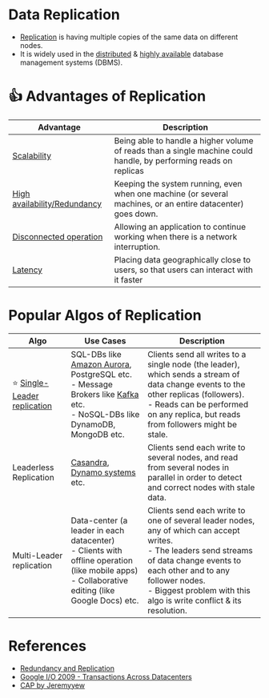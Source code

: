 # Data Replication
- [Replication](https://www.geeksforgeeks.org/data-replication-in-dbms/) is having multiple copies of the same data on different nodes.
- It is widely used in the [distributed](../../14_Networking) & [highly available](../../7a_HighAvailability/Readme.md) database management systems (DBMS).

# :+1: Advantages of Replication

| Advantage                                                                    | Description                                                                                                       |
|------------------------------------------------------------------------------|-------------------------------------------------------------------------------------------------------------------|
| [Scalability](../../7_Scalability)                                                        | Being able to handle a higher volume of reads than a single machine could handle, by performing reads on replicas |
| [High availability/Redundancy](../../7a_HighAvailability/Readme.md) | Keeping the system running, even when one machine (or several machines, or an entire datacenter) goes down.       |
| [Disconnected operation](../../7a_HighAvailability/FaultTolerance.md)        | Allowing an application to continue working when there is a network interruption.                                 |
| [Latency](../../7_Scalability/Latency.md)                                    | Placing data geographically close to users, so that users can interact with it faster                             |

# Popular Algos of Replication

| Algo                                                           | Use Cases                                                                                                                                                                                                                                                      | Description                                                                                                                                                                                                                                                     |
|----------------------------------------------------------------|----------------------------------------------------------------------------------------------------------------------------------------------------------------------------------------------------------------------------------------------------------------|-----------------------------------------------------------------------------------------------------------------------------------------------------------------------------------------------------------------------------------------------------------------|
| :star: [Single-Leader replication](SingleLeaderReplication.md) | SQL-DBs like [Amazon Aurora](../../2_AWS/6_DatabaseServices/AmazonRDS/AmazonAurora/Readme.md), PostgreSQL etc. <br/>- Message Brokers like [Kafka](../../4_MessageBrokersEDA/Kafka/Readme.md) etc.<br/>- NoSQL-DBs like DynamoDB, MongoDB etc. | Clients send all writes to a single node (the leader), which sends a stream of data change events to the other replicas (followers). <br/>- Reads can be performed on any replica, but reads from followers might be stale.                                     |
| Leaderless Replication                                         | [Casandra](../11_WideColumn-Databases/ApacheCasandra.md), [Dynamo systems](../5_DatabaseInternals/DynamoStyleDatabases.md) etc.                                                                                                                                   | Clients send each write to several nodes, and read from several nodes in parallel in order to detect and correct nodes with stale data.                                                                                                                         |
| Multi-Leader replication                                       | Data-center (a leader in each datacenter)<br/>- Clients with offline operation (like mobile apps)<br/>- Collaborative editing (like Google Docs) etc.                                                                                                          | Clients send each write to one of several leader nodes, any of which can accept writes. <br/>- The leaders send streams of data change events to each other and to any follower nodes.<br/>- Biggest problem with this algo is write conflict & its resolution. |

# References
- [Redundancy and Replication](https://github.com/jeremyyew/tech-prep-jeremy.io/blob/master/systems-design/topics/databases/redundancy-and-replication.md)
- [Google I/O 2009 - Transactions Across Datacenters](http://snarfed.org/transactions_across_datacenters_io.html)
- [CAP by Jeremyyew](https://github.com/jeremyyew/tech-prep-jeremy.io/tree/master/systems-design/topics/consistency-availability-partition-tolerance-cap)